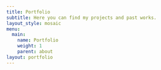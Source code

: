 ```yaml
---
title: Portfolio
subtitle: Here you can find my projects and past works.
layout_style: mosaic
menu:
  main:
    name: Portfolio
    weight: 1
    parent: about
layout: portfolio
---
```

